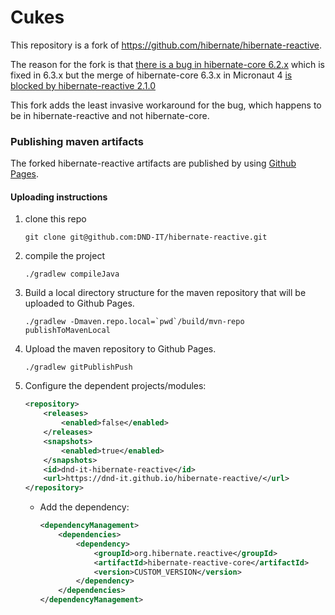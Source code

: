 # Cukes

This repository is a fork of https://github.com/hibernate/hibernate-reactive.

The reason for the fork is that [there is a bug in hibernate-core 6.2.x][1] 
which is fixed in 6.3.x but the merge of hibernate-core 6.3.x in Micronaut 4 [is blocked by hibernate-reactive 2.1.0][2]

This fork adds the least invasive workaround for the bug, which happens to be in hibernate-reactive and not hibernate-core.

### Publishing maven artifacts

The forked hibernate-reactive artifacts are published by using [Github Pages][3].

#### Uploading instructions

1. clone this repo

    ```shell
    git clone git@github.com:DND-IT/hibernate-reactive.git
    ```

2. compile the project

   ```shell
   ./gradlew compileJava
   ```

3. Build a local directory structure for the maven repository that will be uploaded to Github Pages.

    ```shell
    ./gradlew -Dmaven.repo.local=`pwd`/build/mvn-repo publishToMavenLocal
    ```

4. Upload the maven repository to Github Pages.

    ```shell
    ./gradlew gitPublishPush
    ```

5. Configure the dependent projects/modules:

    ```xml
    <repository>
        <releases>
            <enabled>false</enabled>
        </releases>
        <snapshots>
            <enabled>true</enabled>
        </snapshots>
        <id>dnd-it-hibernate-reactive</id>
        <url>https://dnd-it.github.io/hibernate-reactive/</url>
    </repository>
    ```

   - Add the dependency:

       ```xml
       <dependencyManagement>
           <dependencies>
               <dependency>
                   <groupId>org.hibernate.reactive</groupId>
                   <artifactId>hibernate-reactive-core</artifactId>
                   <version>CUSTOM_VERSION</version>
               </dependency>
           </dependencies>
       </dependencyManagement>
       ```

[1]:https://hibernate.atlassian.net/browse/HHH-17180
[2]:https://github.com/micronaut-projects/micronaut-sql/pull/1080#issuecomment-1727933815
[3]:https://docs.github.com/en/pages/getting-started-with-github-pages/about-github-pages
